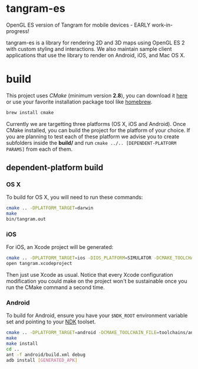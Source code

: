 tangram-es
==========

OpenGL ES version of Tangram for mobile devices - EARLY work-in-progress!

tangram-es is a library for rendering 2D and 3D maps using OpenGL ES 2 with custom styling and interactions. We also maintain sample client applications that use the library to render on Android, iOS, and Mac OS X. 

build
=====
This project uses _CMake_ (minimum version **2.8**), you can download it [here](http://www.cmake.org/download/) or use your favorite installation package tool like [homebrew](http://brew.sh/).

```bash
brew install cmake
```

Currently we are targetting three platforms (OS X, iOS and Android). Once CMake installed, you can build the project for the platform of your choice. If you are planning to test each of these platform we advise you to create subfolders inside the **build/** and run `cmake ../.. [DEPENDENT-PLATFORM PARAMS]` from each of them.

## dependent-platform build ##

### OS X ###
To build for OS X, you will need to run these commands:
```bash
cmake .. -DPLATFORM_TARGET=darwin
make
bin/tangram.out
```
### iOS ###
For iOS, an Xcode project will be generated:
```bash
cmake .. -DPLATFORM_TARGET=ios -DIOS_PLATFORM=SIMULATOR -DCMAKE_TOOLCHAIN_FILE=toolchains/iOS.toolchain.cmake -G Xcode
open tangram.xcodeproject
```
Then just use Xcode as usual. Notice that every Xcode configuration modification you could make on the project won't be sustainable once you run the CMake command a second time.

### Android ###
To build for Android, ensure you have your `$NDK_ROOT` environment variable set and pointing to your [NDK](https://developer.android.com/tools/sdk/ndk/index.html) toolset. 
```bash
cmake .. -DPLATFORM_TARGET=android -DCMAKE_TOOLCHAIN_FILE=toolchains/android.toolchain.cmake -DMAKE_BUILD_TOOL=$NDK_ROOT/prebuilt/[YOUR_OS]/bin/make [-DANDROID_ABI=[x86|armeabi-v7a|armeabi]]
make
make install
cd .. 
ant -f android/build.xml debug
adb install [GENERATED_APK]
```
